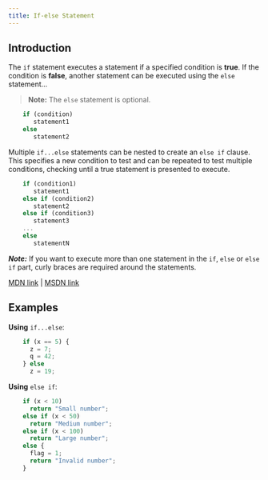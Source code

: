 ```yaml
---
title: If-else Statement
---
```

## Introduction

The `if` statement executes a statement if a specified condition is **true**. If the condition is **false**, another statement can be executed using the `else` statement...

> **Note:** The `else` statement is optional.

```js
    if (condition)
       statement1
    else
       statement2
```

Multiple `if...else` statements can be nested to create an `else if` clause. This specifies a new condition to test and can be repeated to test multiple conditions, checking until a true statement is presented to execute.

```js
    if (condition1)
       statement1
    else if (condition2)
       statement2
    else if (condition3)
       statement3
    ...
    else
       statementN
```
_**Note:**_ If you want to execute more than one statement in the `if`, `else` or `else if` part, curly braces are required around the statements.

<a href='https://developer.mozilla.org/en-US/docs/Web/JavaScript/Reference/Statements/if...else' target='_blank' rel='nofollow'>MDN link</a> | <a href='https://msdn.microsoft.com/en-us/library/85yyde5c.aspx' target='_blank' rel='nofollow'>MSDN link</a>

## Examples

**Using** `if...else`:

```js
    if (x == 5) {
      z = 7;
      q = 42;
    } else
      z = 19;
```

**Using** `else if`:

```js
    if (x < 10)
      return "Small number";
    else if (x < 50)
      return "Medium number";
    else if (x < 100)
      return "Large number";
    else {
      flag = 1;
      return "Invalid number";
    }
```
